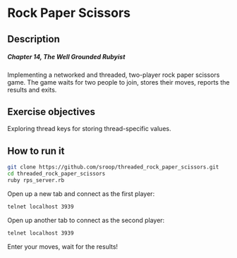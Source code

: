 Rock Paper Scissors
============

Description
----
##### Chapter 14, The Well Grounded Rubyist
Implementing a networked and threaded, two-player rock paper scissors game. The game waits for two people to join, stores their moves, reports the results and exits.

Exercise objectives
----
Exploring thread keys for storing thread-specific values.

How to run it
----

```sh
git clone https://github.com/sroop/threaded_rock_paper_scissors.git
cd threaded_rock_paper_scissors
ruby rps_server.rb
```
Open up a new tab and connect as the first player:

```sh
telnet localhost 3939
```

Open up another tab to connect as the second player:

```sh
telnet localhost 3939
```

Enter your moves, wait for the results!
